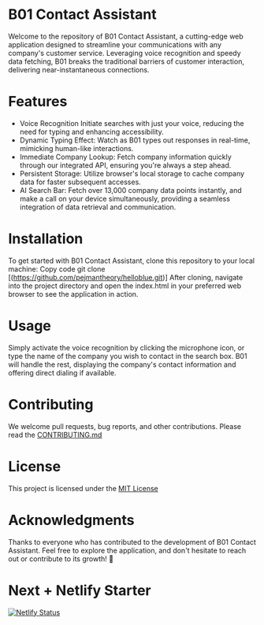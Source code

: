 # B01 Contact Assistant
Welcome to the repository of B01 Contact Assistant, a cutting-edge web application designed to streamline your communications with any company's customer service. Leveraging voice recognition and speedy data fetching, B01 breaks the traditional barriers of customer interaction, delivering near-instantaneous connections.

# Features
* Voice Recognition 
Initiate searches with just your voice, reducing the need for typing and enhancing accessibility.
* Dynamic Typing Effect: Watch as B01 types out responses in real-time, mimicking human-like interactions.
* Immediate Company Lookup: Fetch company information quickly through our integrated API, ensuring you're always a step ahead.
* Persistent Storage: Utilize browser's local storage to cache company data for faster subsequent accesses.
* AI Search Bar: Fetch over 13,000 company data points instantly, and make a call on your device simultaneously, providing a seamless integration of data retrieval and communication.
# Installation
To get started with B01 Contact Assistant, clone this repository to your local machine:
Copy code
git clone [(https://github.com/pejmantheory/helloblue.git)]
After cloning, navigate into the project directory and open the index.html in your preferred web browser to see the application in action.

# Usage
Simply activate the voice recognition by clicking the microphone icon, or type the name of the company you wish to contact in the search box. B01 will handle the rest, displaying the company's contact information and offering direct dialing if available.

# Contributing
We welcome pull requests, bug reports, and other contributions. Please read the [CONTRIBUTING.md](./CONTRIBUTING.md)


# License
This project is licensed under the [MIT License](https://github.com/pejmantheory/helloblue/blob/main/LICENSE.md)


# Acknowledgments
Thanks to everyone who has contributed to the development of B01 Contact Assistant.
Feel free to explore the application, and don't hesitate to reach out or contribute to its growth! 🚀

# Next + Netlify Starter
[![Netlify Status](https://api.netlify.com/api/v1/badges/221cf2a1-0447-4d32-ace5-5c177916fc4e/deploy-status)](https://app.netlify.com/sites/helloblueai/deploys)
